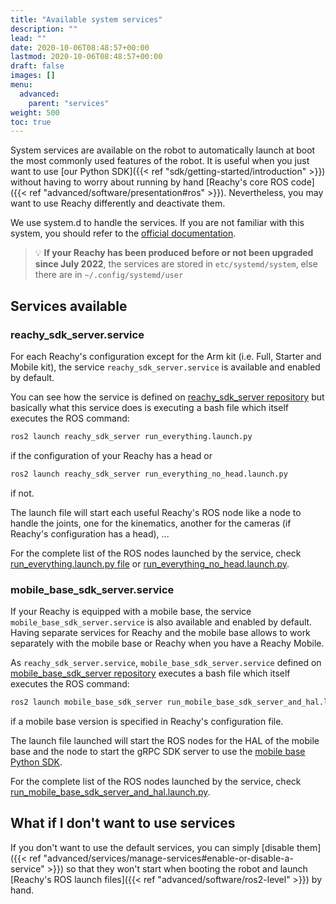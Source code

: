 ```yaml
---
title: "Available system services"
description: ""
lead: ""
date: 2020-10-06T08:48:57+00:00
lastmod: 2020-10-06T08:48:57+00:00
draft: false
images: []
menu:
  advanced:
    parent: "services"
weight: 500
toc: true
---
```


System services are available on the robot to automatically launch at boot the most commonly used features of the robot. It is useful when you just want to use [our Python SDK]({{< ref "sdk/getting-started/introduction" >}}) without having to worry about running by hand [Reachy's core ROS code]({{< ref "advanced/software/presentation#ros" >}}). Nevertheless, you may want to use Reachy differently and deactivate them.

We use system.d to handle the services. If you are not familiar with this system, you should refer to the [official documentation](https://www.freedesktop.org/wiki/Software/systemd/).

> :bulb: **If your Reachy has been produced before or not been upgraded since July 2022**, the services are stored in `etc/systemd/system`, else there are in `~/.config/systemd/user`

## Services available

### reachy_sdk_server.service

For each Reachy's configuration except for the Arm kit (i.e. Full, Starter and Mobile kit), the service `reachy_sdk_server.service` is available and enabled by default.

You can see how the service is defined on [reachy_sdk_server repository](https://github.com/pollen-robotics/reachy_sdk_serverblob/master/generate-service-file.bash) but basically what this service does is executing a bash file which itself executes the ROS command:

```bash
ros2 launch reachy_sdk_server run_everything.launch.py
```

if the configuration of your Reachy has a head or 

```bash
ros2 launch reachy_sdk_server run_everything_no_head.launch.py
```

if not.

The launch file will start each useful Reachy's ROS node like a node to handle the joints, one for the kinematics, another for the cameras (if Reachy's configuration has a head), ...

For the complete list of the ROS nodes launched by the service, check [run_everything.launch.py file](https://github.com/pollen-robotics/reachy_sdk_server/blob/master/launch/run_everything.launch.py) or [run_everything_no_head.launch.py](https://github.com/pollen-robotics/reachy_sdk_server/blob/master/launch/run_everything_no_head.launch.py).

### mobile_base_sdk_server.service

If your Reachy is equipped with a mobile base, the service `mobile_base_sdk_server.service` is also available and enabled by default. Having separate services for Reachy and the mobile base allows to work separately with the mobile base or Reachy when you have a Reachy Mobile.

As `reachy_sdk_server.service`, `mobile_base_sdk_server.service` defined on [mobile_base_sdk_server repository](https://github.com/pollen-robotics/mobile_base_sdk_server/blob/main/genereate_service_file.bash) executes a bash file which itself executes the ROS command:

```bash
ros2 launch mobile_base_sdk_server run_mobile_base_sdk_server_and_hal.launch.py
```

if a mobile base version is specified in Reachy's configuration file.

The launch file launched will start the ROS nodes for the HAL of the mobile base and the node to start the gRPC SDK server to use the [mobile base Python SDK](https://github.com/pollen-robotics/mobile-base-sdk).

For the complete list of the ROS nodes launched by the service, check [run_mobile_base_sdk_server_and_hal.launch.py](https://github.com/pollen-robotics/mobile_base_sdk_server/blob/main/launch/run_mobile_base_sdk_server_and_hal.launch.py).

## What if I don't want to use services
If you don't want to use the default services, you can simply [disable them]({{< ref "advanced/services/manage-services#enable-or-disable-a-service" >}}) so that they won't start when booting the robot and launch [Reachy's ROS launch files]({{< ref "advanced/software/ros2-level" >}}) by hand.
